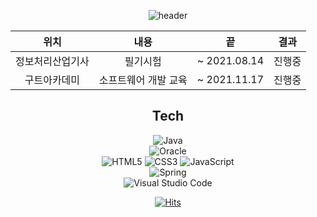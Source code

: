 <div align="center">
 
![header](https://capsule-render.vercel.app/api?type=rounded&color=auto&height=300&section=header&text=SunhoKim&fontSize=90)

 | 위치 | 내용 | 끝 | 결과 |
|:--------:|:--------:|:--------:|:--------:|
|정보처리산업기사|필기시험| ~ 2021.08.14|진행중|
| 구트아카데미 | 소프트웨어 개발 교육 |  ~ 2021.11.17 |진행중 |

<h2>Tech</h2>
 <img alt="Java" src="https://img.shields.io/badge/java-%23ED8B00.svg?style=for-the-badge&logo=java&logoColor=white"/><br>
   <img alt="Oracle" src ="https://img.shields.io/badge/oracle-%23F00000.svg?style=for-the-badge&logo=oracle&logoColor=white" /><br>
      <img alt="HTML5" src="https://img.shields.io/badge/html5-%23E34F26.svg?style=for-the-badge&logo=html5&logoColor=white"/>
            <img alt="CSS3" src="https://img.shields.io/badge/css3-%231572B6.svg?style=for-the-badge&logo=css3&logoColor=white"/>
   <img alt="JavaScript" src="https://img.shields.io/badge/javascript-%23323330.svg?style=for-the-badge&logo=javascript&logoColor=%23F7DF1E"/><br>
      <img alt="Spring" src="https://img.shields.io/badge/spring-%236DB33F.svg?style=for-the-badge&logo=spring&logoColor=white"/><br>
 <img alt="Visual Studio Code" src="https://img.shields.io/badge/VisualStudioCode-0078d7.svg?style=for-the-badge&logo=visual-studio-code&logoColor=white"/>
 
[![Hits](https://hits.seeyoufarm.com/api/count/incr/badge.svg?url=https%3A%2F%2Fgithub.com%2Fkimsunho940904%2Fhit-counter&count_bg=%2379C83D&title_bg=%23555555&icon=&icon_color=%23E7E7E7&title=hits&edge_flat=false)](https://hits.seeyoufarm.com)
   

</div>
